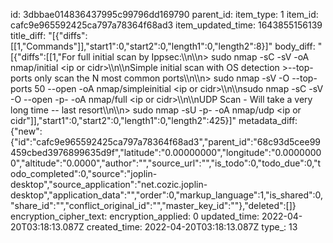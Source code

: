 id: 3dbbae014836437995c99796dd169790
parent_id: 
item_type: 1
item_id: cafc9e965592425ca797a78364f68ad3
item_updated_time: 1643855156139
title_diff: "[{\"diffs\":[[1,\"Commands\"]],\"start1\":0,\"start2\":0,\"length1\":0,\"length2\":8}]"
body_diff: "[{\"diffs\":[[1,\"For full initial scan by Ippsec:\\\n\\\n> sudo nmap -sC -sV -oA nmap/initial &lt;ip or cidr&gt;\\\n\\\nSimple initial scan with OS detection >--top-ports only scan the N most common ports\\\n\\\n> sudo nmap -sV -O --top-ports 50 --open -oA nmap/simpleinitial &lt;ip or cidr&gt;\\\n\\\nsudo nmap -sC -sV -O --open -p- -oA nmap/full &lt;ip or cidr&gt;\\\n\\\nUDP Scan - Will take a very long time -- last resort\\\n\\\n> sudo nmap -sU -p- -oA nmap/udp <ip or cidr\"]],\"start1\":0,\"start2\":0,\"length1\":0,\"length2\":425}]"
metadata_diff: {"new":{"id":"cafc9e965592425ca797a78364f68ad3","parent_id":"68c93d5cee99459cbed3976899635d9f","latitude":"0.00000000","longitude":"0.00000000","altitude":"0.0000","author":"","source_url":"","is_todo":0,"todo_due":0,"todo_completed":0,"source":"joplin-desktop","source_application":"net.cozic.joplin-desktop","application_data":"","order":0,"markup_language":1,"is_shared":0,"share_id":"","conflict_original_id":"","master_key_id":""},"deleted":[]}
encryption_cipher_text: 
encryption_applied: 0
updated_time: 2022-04-20T03:18:13.087Z
created_time: 2022-04-20T03:18:13.087Z
type_: 13